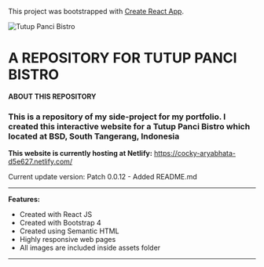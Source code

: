 This project was bootstrapped with [Create React App](https://github.com/facebook/create-react-app).

![Tutup Panci Bistro](./assets/images/main-logo.png)
# A REPOSITORY FOR TUTUP PANCI BISTRO

**ABOUT THIS REPOSITORY**
### This is a repository of my side-project for my portfolio. I created this interactive website for a Tutup Panci Bistro which located at BSD, South Tangerang, Indonesia

**This website is currently hosting at Netlify:**
https://cocky-aryabhata-d5e627.netlify.com/

Current update version: Patch 0.0.12 - Added README.md

***

**Features:**

- Created with React JS
- Created with Bootstrap 4
- Created using Semantic HTML
- Highly responsive web pages
- All images are included inside assets folder

***